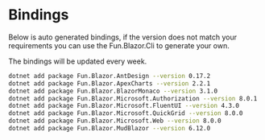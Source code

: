 # Bindings

Below is auto generated bindings, if the version does not match your requirements you can use the Fun.Blazor.Cli to generate your own.

The bindings will be updated every week.

```bash
dotnet add package Fun.Blazor.AntDesign --version 0.17.2
dotnet add package Fun.Blazor.ApexCharts --version 2.2.1
dotnet add package Fun.Blazor.BlazorMonaco --version 3.1.0
dotnet add package Fun.Blazor.Microsoft.Authorization --version 8.0.1
dotnet add package Fun.Blazor.Microsoft.FluentUI --version 4.3.0
dotnet add package Fun.Blazor.Microsoft.QuickGrid --version 8.0.0
dotnet add package Fun.Blazor.Microsoft.Web --version 8.0.0
dotnet add package Fun.Blazor.MudBlazor --version 6.12.0
```
